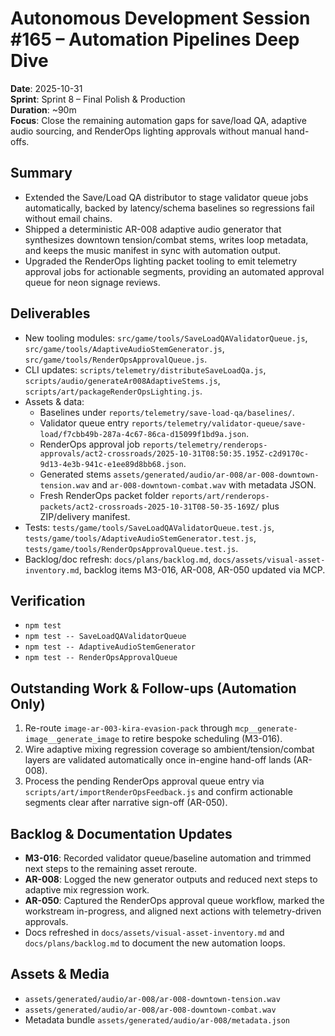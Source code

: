 # Autonomous Development Session #165 – Automation Pipelines Deep Dive

**Date**: 2025-10-31  
**Sprint**: Sprint 8 – Final Polish & Production  
**Duration**: ~90m  
**Focus**: Close the remaining automation gaps for save/load QA, adaptive audio sourcing, and RenderOps lighting approvals without manual hand-offs.

## Summary
- Extended the Save/Load QA distributor to stage validator queue jobs automatically, backed by latency/schema baselines so regressions fail without email chains.
- Shipped a deterministic AR-008 adaptive audio generator that synthesizes downtown tension/combat stems, writes loop metadata, and keeps the music manifest in sync with automation output.
- Upgraded the RenderOps lighting packet tooling to emit telemetry approval jobs for actionable segments, providing an automated approval queue for neon signage reviews.

## Deliverables
- New tooling modules: `src/game/tools/SaveLoadQAValidatorQueue.js`, `src/game/tools/AdaptiveAudioStemGenerator.js`, `src/game/tools/RenderOpsApprovalQueue.js`.
- CLI updates: `scripts/telemetry/distributeSaveLoadQa.js`, `scripts/audio/generateAr008AdaptiveStems.js`, `scripts/art/packageRenderOpsLighting.js`.
- Assets & data:
  - Baselines under `reports/telemetry/save-load-qa/baselines/`.
  - Validator queue entry `reports/telemetry/validator-queue/save-load/f7cbb49b-287a-4c67-86ca-d15099f1bd9a.json`.
  - RenderOps approval job `reports/telemetry/renderops-approvals/act2-crossroads/2025-10-31T08:50:35.195Z-c2d9170c-9d13-4e3b-941c-e1ee89d8bb68.json`.
  - Generated stems `assets/generated/audio/ar-008/ar-008-downtown-tension.wav` and `ar-008-downtown-combat.wav` with metadata JSON.
  - Fresh RenderOps packet folder `reports/art/renderops-packets/act2-crossroads-2025-10-31T08-50-35-169Z/` plus ZIP/delivery manifest.
- Tests: `tests/game/tools/SaveLoadQAValidatorQueue.test.js`, `tests/game/tools/AdaptiveAudioStemGenerator.test.js`, `tests/game/tools/RenderOpsApprovalQueue.test.js`.
- Backlog/doc refresh: `docs/plans/backlog.md`, `docs/assets/visual-asset-inventory.md`, backlog items M3-016, AR-008, AR-050 updated via MCP.

## Verification
- `npm test`
- `npm test -- SaveLoadQAValidatorQueue`
- `npm test -- AdaptiveAudioStemGenerator`
- `npm test -- RenderOpsApprovalQueue`

## Outstanding Work & Follow-ups (Automation Only)
1. Re-route `image-ar-003-kira-evasion-pack` through `mcp__generate-image__generate_image` to retire bespoke scheduling (M3-016).
2. Wire adaptive mixing regression coverage so ambient/tension/combat layers are validated automatically once in-engine hand-off lands (AR-008).
3. Process the pending RenderOps approval queue entry via `scripts/art/importRenderOpsFeedback.js` and confirm actionable segments clear after narrative sign-off (AR-050).

## Backlog & Documentation Updates
- **M3-016**: Recorded validator queue/baseline automation and trimmed next steps to the remaining asset reroute.
- **AR-008**: Logged the new generator outputs and reduced next steps to adaptive mix regression work.
- **AR-050**: Captured the RenderOps approval queue workflow, marked the workstream in-progress, and aligned next actions with telemetry-driven approvals.
- Docs refreshed in `docs/assets/visual-asset-inventory.md` and `docs/plans/backlog.md` to document the new automation loops.

## Assets & Media
- `assets/generated/audio/ar-008/ar-008-downtown-tension.wav`
- `assets/generated/audio/ar-008/ar-008-downtown-combat.wav`
- Metadata bundle `assets/generated/audio/ar-008/metadata.json`

